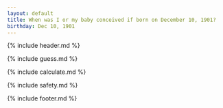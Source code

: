 ```yaml
---
layout: default
title: When was I or my baby conceived if born on December 10, 1901?
birthday: Dec 10, 1901
---
```


{% include header.md %}

{% include guess.md %}

{% include calculate.md %}

{% include safety.md %}

{% include footer.md %}



